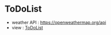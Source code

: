 # ToDoList
+ weather API : https://openweathermap.org/api      
+ view : [ToDoList](https://dayeon1351.github.io/ToDoList/)
